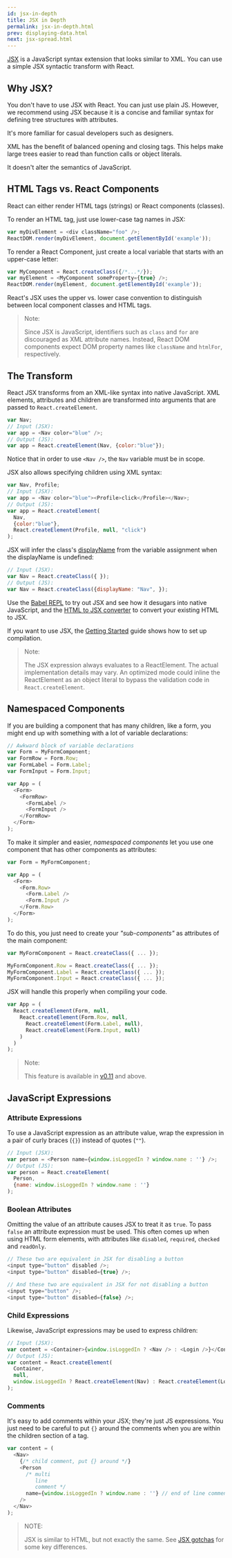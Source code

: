 ```yaml
---
id: jsx-in-depth
title: JSX in Depth
permalink: jsx-in-depth.html
prev: displaying-data.html
next: jsx-spread.html
---
```


[JSX](https://facebook.github.io/jsx/) is a JavaScript syntax extension that looks similar to XML. You can use a simple JSX syntactic transform with React.

## Why JSX?

You don't have to use JSX with React. You can just use plain JS. However, we recommend using JSX because it is a concise and familiar syntax for defining tree structures with attributes.

It's more familiar for casual developers such as designers.

XML has the benefit of balanced opening and closing tags. This helps make large trees easier to read than function calls or object literals.

It doesn't alter the semantics of JavaScript.

## HTML Tags vs. React Components

React can either render HTML tags (strings) or React components (classes).

To render an HTML tag, just use lower-case tag names in JSX:

```javascript
var myDivElement = <div className="foo" />;
ReactDOM.render(myDivElement, document.getElementById('example'));
```

To render a React Component, just create a local variable that starts with an upper-case letter:

```javascript
var MyComponent = React.createClass({/*...*/});
var myElement = <MyComponent someProperty={true} />;
ReactDOM.render(myElement, document.getElementById('example'));
```

React's JSX uses the upper vs. lower case convention to distinguish between local component classes and HTML tags.

> Note:
>
> Since JSX is JavaScript, identifiers such as `class` and `for` are discouraged
> as XML attribute names. Instead, React DOM components expect DOM property
> names like `className` and `htmlFor`, respectively.

## The Transform

React JSX transforms from an XML-like syntax into native JavaScript. XML elements, attributes and children are transformed into arguments that are passed to `React.createElement`.

```javascript
var Nav;
// Input (JSX):
var app = <Nav color="blue" />;
// Output (JS):
var app = React.createElement(Nav, {color:"blue"});
```

Notice that in order to use `<Nav />`, the `Nav` variable must be in scope.

JSX also allows specifying children using XML syntax:

```javascript
var Nav, Profile;
// Input (JSX):
var app = <Nav color="blue"><Profile>click</Profile></Nav>;
// Output (JS):
var app = React.createElement(
  Nav,
  {color:"blue"},
  React.createElement(Profile, null, "click")
);
```

JSX will infer the class's [displayName](/react/docs/component-specs.html#displayname) from the variable assignment when the displayName is undefined:

```javascript
// Input (JSX):
var Nav = React.createClass({ });
// Output (JS):
var Nav = React.createClass({displayName: "Nav", });
```

Use the [Babel REPL](https://babeljs.io/repl/) to try out JSX and see how it
desugars into native JavaScript, and the
[HTML to JSX converter](/react/html-jsx.html) to convert your existing HTML to
JSX.

If you want to use JSX, the [Getting Started](/react/docs/getting-started.html) guide shows how to set up compilation.

> Note:
>
> The JSX expression always evaluates to a ReactElement. The actual
> implementation details may vary. An optimized mode could inline the
> ReactElement as an object literal to bypass the validation code in
> `React.createElement`.

## Namespaced Components

If you are building a component that has many children, like a form, you might end up with something with a lot of variable declarations:

```javascript
// Awkward block of variable declarations
var Form = MyFormComponent;
var FormRow = Form.Row;
var FormLabel = Form.Label;
var FormInput = Form.Input;

var App = (
  <Form>
    <FormRow>
      <FormLabel />
      <FormInput />
    </FormRow>
  </Form>
);
```

To make it simpler and easier, *namespaced components* let you use one component that has other components as attributes:

```javascript
var Form = MyFormComponent;

var App = (
  <Form>
    <Form.Row>
      <Form.Label />
      <Form.Input />
    </Form.Row>
  </Form>
);
```

To do this, you just need to create your *"sub-components"* as attributes of the main component:

```javascript
var MyFormComponent = React.createClass({ ... });

MyFormComponent.Row = React.createClass({ ... });
MyFormComponent.Label = React.createClass({ ... });
MyFormComponent.Input = React.createClass({ ... });
```

JSX will handle this properly when compiling your code.

```javascript
var App = (
  React.createElement(Form, null,
    React.createElement(Form.Row, null,
      React.createElement(Form.Label, null),
      React.createElement(Form.Input, null)
    )
  )
);
```

> Note:
>
> This feature is available in [v0.11](/react/blog/2014/07/17/react-v0.11.html#jsx) and above.

## JavaScript Expressions

### Attribute Expressions

To use a JavaScript expression as an attribute value, wrap the expression in a
pair of curly braces (`{}`) instead of quotes (`""`).

```javascript
// Input (JSX):
var person = <Person name={window.isLoggedIn ? window.name : ''} />;
// Output (JS):
var person = React.createElement(
  Person,
  {name: window.isLoggedIn ? window.name : ''}
);
```

### Boolean Attributes

Omitting the value of an attribute causes JSX to treat it as `true`. To pass `false` an attribute expression must be used. This often comes up when using HTML form elements, with attributes like `disabled`, `required`, `checked` and `readOnly`.

```javascript
// These two are equivalent in JSX for disabling a button
<input type="button" disabled />;
<input type="button" disabled={true} />;

// And these two are equivalent in JSX for not disabling a button
<input type="button" />;
<input type="button" disabled={false} />;
```

### Child Expressions

Likewise, JavaScript expressions may be used to express children:

```javascript
// Input (JSX):
var content = <Container>{window.isLoggedIn ? <Nav /> : <Login />}</Container>;
// Output (JS):
var content = React.createElement(
  Container,
  null,
  window.isLoggedIn ? React.createElement(Nav) : React.createElement(Login)
);
```

### Comments

It's easy to add comments within your JSX; they're just JS expressions. You just need to be careful to put `{}` around the comments when you are within the children section of a tag.

```javascript
var content = (
  <Nav>
    {/* child comment, put {} around */}
    <Person
      /* multi
         line
         comment */
      name={window.isLoggedIn ? window.name : ''} // end of line comment
    />
  </Nav>
);
```

> NOTE:
>
> JSX is similar to HTML, but not exactly the same. See [JSX gotchas](/react/docs/jsx-gotchas.html) for some key differences.
